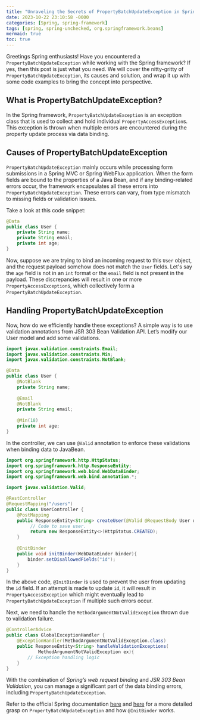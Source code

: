 ```yaml
---
title: "Unraveling the Secrets of PropertyBatchUpdateException in Spring Framework "
date: 2023-10-22 23:10:58 -0000
categories: [Spring, spring-framework]
tags: [spring, spring-unchecked, org.springframework.beans]
mermaid: true
toc: true
---
```



Greetings Spring enthusiasts! Have you encountered a `PropertyBatchUpdateException` while working with the Spring framework? If yes, then this post is just what you need. We will cover the nitty-gritty of `PropertyBatchUpdateException`, its causes and solution, and wrap it up with some code examples to bring the concept into perspective.

## What is PropertyBatchUpdateException?

In the Spring framework, `PropertyBatchUpdateException` is an exception class that is used to collect and hold individual `PropertyAccessException`s. This exception is thrown when multiple errors are encountered during the property update process via data binding.

## Causes of PropertyBatchUpdateException

`PropertyBatchUpdateException` mainly occurs while processing form submissions in a Spring MVC or Spring WebFlux application. When the form fields are bound to the properties of a Java Bean, and if any binding-related errors occur, the framework encapsulates all these errors into `PropertyBatchUpdateException`. These errors can vary, from type mismatch to missing fields or validation issues.

Take a look at this code snippet:

```java
@Data
public class User {
    private String name;
    private String email;
    private int age;
}
```

Now, suppose we are trying to bind an incoming request to this `User` object, and the request payload somehow does not match the `User` fields. Let's say the `age` field is not in an `int` format or the `email` field is not present in the payload. These discrepancies will result in one or more `PropertyAccessException`s, which collectively form a `PropertyBatchUpdateException`.

## Handling PropertyBatchUpdateException

Now, how do we efficiently handle these exceptions? A simple way is to use validation annotations from JSR 303 Bean Validation API. Let’s modify our User model and add some validations.

```java
import javax.validation.constraints.Email;
import javax.validation.constraints.Min;
import javax.validation.constraints.NotBlank;

@Data
public class User {
    @NotBlank
    private String name;
    
    @Email
    @NotBlank
    private String email;
    
    @Min(18)
    private int age;
}
```

In the controller, we can use `@Valid` annotation to enforce these validations when binding data to JavaBean.

```java
import org.springframework.http.HttpStatus;
import org.springframework.http.ResponseEntity;
import org.springframework.web.bind.WebDataBinder;
import org.springframework.web.bind.annotation.*;

import javax.validation.Valid;

@RestController
@RequestMapping("/users")
public class UserController {
    @PostMapping
    public ResponseEntity<String> createUser(@Valid @RequestBody User user){
         // Code to save user.
         return new ResponseEntity<>(HttpStatus.CREATED);
    }
    
    @InitBinder
    public void initBinder(WebDataBinder binder){
        binder.setDisallowedFields("id");
    }
}
```
In the above code, `@InitBinder` is used to prevent the user from updating the `id` field. If an attempt is made to update `id`, it will result in `PropertyAccessException` which might eventually lead to `PropertyBatchUpdateException` if multiple such errors occur.

Next, we need to handle the `MethodArgumentNotValidException` thrown due to validation failure.

```java
@ControllerAdvice
public class GlobalExceptionHandler {
    @ExceptionHandler(MethodArgumentNotValidException.class)
    public ResponseEntity<String> handleValidationExceptions(
            MethodArgumentNotValidException ex){
        // Exception handling logic
    }
}
```
With the combination of *Spring’s web request binding* and *JSR 303 Bean Validation*, you can manage a significant part of the data binding errors, including `PropertyBatchUpdateException`.

Refer to the official Spring documentation [here](https://docs.spring.io/spring-framework/docs/current/reference/html/core.html#beans) and [here](https://docs.spring.io/spring-framework/docs/current/reference/html/web.html#mvc-ann-initbinder) for a more detailed grasp on `PropertyBatchUpdateException` and how `@InitBinder` works.

